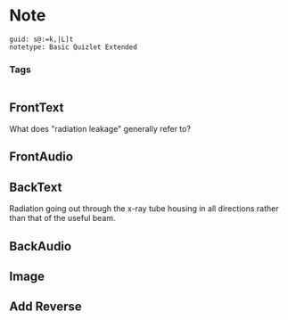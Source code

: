 # Note
```
guid: s@:=k,|L]t
notetype: Basic Quizlet Extended
```

### Tags
```
```

## FrontText
What does "radiation leakage" generally refer to?

## FrontAudio


## BackText
Radiation going out through the x-ray tube housing in all directions rather than that of the useful beam.

## BackAudio


## Image


## Add Reverse

